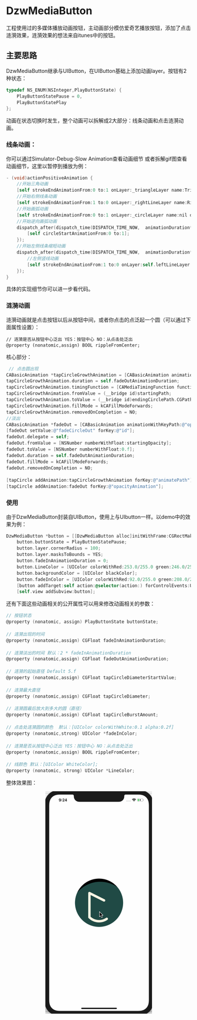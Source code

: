 # DzwMediaButton
工程使用过的多媒体播放动画按钮，主动画部分模仿爱奇艺播放按钮，添加了点击涟漪效果，涟漪效果的想法来自itunes中的按钮。

## 主要思路

DzwMediaButton继承与UIButton，在UIButton基础上添加动画layer。按钮有2种状态：

```objective-c
typedef NS_ENUM(NSInteger,PlayButtonState) {
    PlayButtonStatePause = 0,
    PlayButtonStatePlay
};
```



动画在状态切换时发生，整个动画可以拆解成2大部分：线条动画和点击涟漪动画。

### 线条动画：

你可以通过Simulator-Debug-Slow Animation查看动画细节 或者拆解gif图查看动画细节，这里以暂停到播放为例：

```objective-c
- (void)actionPositiveAnimation {
    //开始三角动画
    [self strokeEndAnimationFrom:0 to:1 onLayer:_triangleLayer name:TriangleAnimation duration:animationDuration delegate:self];
    //开始右侧线条动画
    [self strokeEndAnimationFrom:1 to:0 onLayer:_rightLineLayer name:RightLineAnimation duration:animationDuration/4 delegate:self];
    //开始画弧动画
    [self strokeEndAnimationFrom:0 to:1 onLayer:_circleLayer name:nil duration:animationDuration/4 delegate:nil];
    //开始逆向画弧动画
    dispatch_after(dispatch_time(DISPATCH_TIME_NOW,  animationDuration*0.25 * NSEC_PER_SEC), dispatch_get_main_queue(), ^(void){
        [self circleStartAnimationFrom:0 to:1];
    });
    //开始左侧线条缩短动画
    dispatch_after(dispatch_time(DISPATCH_TIME_NOW,  animationDuration*0.5 * NSEC_PER_SEC), dispatch_get_main_queue(), ^(void){
        //左侧竖线动画
        [self strokeEndAnimationFrom:1 to:0 onLayer:self.leftLineLayer name:nil duration:animationDuration/2 delegate:nil];
    });
}
```

具体的实现细节你可以进一步看代码。



### 涟漪动画

涟漪动画就是点击按钮以后从按钮中间，或者你点击的点泛起一个圆（可以通过下面属性设置）：

```
// 涟漪是否从按钮中心泛出 YES：按钮中心 NO：从点击处泛出
@property (nonatomic,assign) BOOL rippleFromCenter;
```

核心部分：

```objective-c
 // 点击圆出现
CABasicAnimation *tapCircleGrowthAnimation = [CABasicAnimation animationWithKeyPath:@"path"];
tapCircleGrowthAnimation.duration = self.fadeOutAnimationDuration;
tapCircleGrowthAnimation.timingFunction = [CAMediaTimingFunction functionWithName:kCAMediaTimingFunctionEaseOut];
tapCircleGrowthAnimation.fromValue = (__bridge id)startingPath;
tapCircleGrowthAnimation.toValue = (__bridge id)endingCirclePath.CGPath;
tapCircleGrowthAnimation.fillMode = kCAFillModeForwards;
tapCircleGrowthAnimation.removedOnCompletion = NO;
//淡出
CABasicAnimation *fadeOut = [CABasicAnimation animationWithKeyPath:@"opacity"];
[fadeOut setValue:@"fadeCircleOut" forKey:@"id"];
fadeOut.delegate = self;
fadeOut.fromValue = [NSNumber numberWithFloat:startingOpacity];
fadeOut.toValue = [NSNumber numberWithFloat:0.f];
fadeOut.duration = self.fadeOutAnimationDuration;
fadeOut.fillMode = kCAFillModeForwards;
fadeOut.removedOnCompletion = NO;
        
[tapCircle addAnimation:tapCircleGrowthAnimation forKey:@"animatePath"];
[tapCircle addAnimation:fadeOut forKey:@"opacityAnimation"];
```



### 使用

由于DzwMediaButton封装自UIButton，使用上与UIbutton一样。以demo中的效果为例：

```objective-c
DzwMediaButton *button = [[DzwMediaButton alloc]initWithFrame:CGRectMake(self.view.center.x-100, self.view.center.y-100, 200, 200)];
    button.buttonState = PlayButtonStatePause;
    button.layer.cornerRadius = 100;
    button.layer.masksToBounds = YES;
    button.fadeInAnimationDuration = 0;
    button.LineColor = [UIColor colorWithRed:253.0/255.0 green:246.0/255.0 blue:229.0/255.0 alpha:255.0/255.0];
    button.backgroundColor = [UIColor blackColor];
    button.fadeInColor = [UIColor colorWithRed:92.0/255.0 green:208.0/255.0 blue:194.0/255.0 alpha:255.0/255.0];
    [button addTarget:self action:@selector(action:) forControlEvents:UIControlEventTouchUpInside];
    [self.view addSubview:button];
```



还有下面这些动画相关的公开属性可以用来修改动画相关的参数：

```objective-c
// 按钮状态
@property (nonatomic, assign) PlayButtonState buttonState;

// 涟漪出现的时间
@property (nonatomic,assign) CGFloat fadeInAnimationDuration;

// 涟漪淡出的时间 默认：2 * fadeInAnimationDuration
@property (nonatomic,assign) CGFloat fadeOutAnimationDuration;

// 涟漪的起始直径 Default 5.f
@property (nonatomic,assign) CGFloat tapCircleDiameterStartValue;

// 涟漪最大直径
@property (nonatomic,assign) CGFloat tapCircleDiameter;

// 涟漪圆最后放大到多大的圆（直径）
@property (nonatomic,assign) CGFloat tapCircleBurstAmount;

// 点击处涟漪圆的颜色  默认：[UIColor colorWithWhite:0.1 alpha:0.2f]
@property (nonatomic,strong) UIColor *fadeInColor;

// 涟漪是否从按钮中心泛出 YES：按钮中心 NO：从点击处泛出
@property (nonatomic,assign) BOOL rippleFromCenter;

// 线颜色 默认：[UIColor WhiteColor];
@property (nonatomic, strong) UIColor *LineColor;

```





整体效果图：



<div align=center><img src="https://github.com/Dtheme/DzwMediaButton/blob/master/gif/button.gif"/></div>
